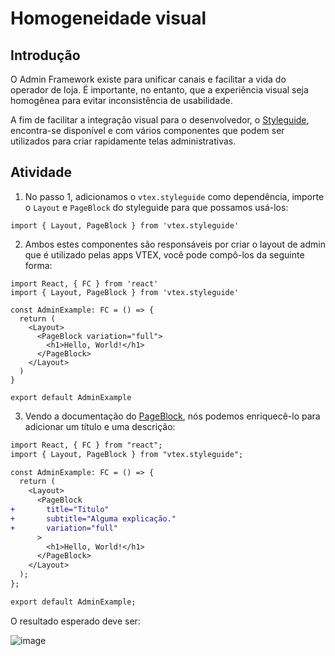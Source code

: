 
  # Homogeneidade visual

## Introdução

O Admin Framework existe para unificar canais e facilitar a vida do operador de loja. É importante, no entanto, que a experiência visual seja homogênea para evitar inconsistência de usabilidade.

A fim de facilitar a integração visual para o desenvolvedor, o [Styleguide](https://styleguide.vtex.com), encontra-se disponível e com vários componentes que podem ser utilizados para criar rapidamente telas administrativas.

## Atividade

1. No passo 1, adicionamos o `vtex.styleguide` como dependência, importe o `Layout` e `PageBlock` do styleguide para que possamos usá-los: 

```
import { Layout, PageBlock } from 'vtex.styleguide'
```

2. Ambos estes componentes são responsáveis por criar o layout de admin que é utilizado pelas apps VTEX, você pode compô-los da seguinte forma: 

```
import React, { FC } from 'react'
import { Layout, PageBlock } from 'vtex.styleguide'

const AdminExample: FC = () => {
  return (
    <Layout>
      <PageBlock variation="full">
        <h1>Hello, World!</h1>
      </PageBlock>
    </Layout>
  )
}

export default AdminExample
```

3. Vendo a documentação do [PageBlock](https://styleguide.vtex.com/#/Components/Admin%20structure/PageBlock), nós podemos enriquecê-lo para adicionar um título e uma descrição:

```diff
import React, { FC } from "react";
import { Layout, PageBlock } from "vtex.styleguide";

const AdminExample: FC = () => {
  return (
    <Layout>
      <PageBlock
+       title="Titulo"
+       subtitle="Alguma explicação."
+       variation="full"
      >
        <h1>Hello, World!</h1>
      </PageBlock>
    </Layout>
  );
};

export default AdminExample;
```

O resultado esperado deve ser: 

![image](https://user-images.githubusercontent.com/18701182/92802313-cc7df800-f38c-11ea-95a1-035948dbbc85.png)